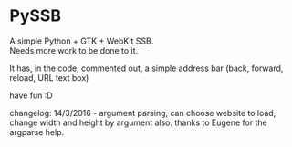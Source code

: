 # PySSB
A simple Python + GTK + WebKit SSB.  
Needs more work to be done to it.

It has, in the code, commented out, a simple
address bar (back, forward, reload, URL text box)

have fun :D

changelog:
14/3/2016 - argument parsing, can choose website to load, change width and height by argument also.
            thanks to Eugene for the argparse help.
